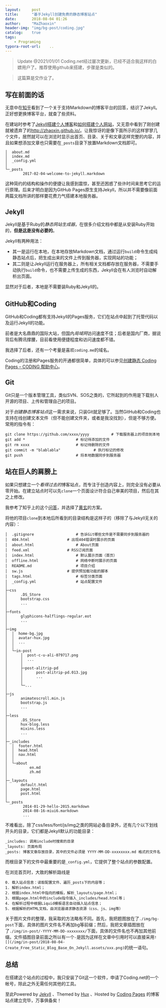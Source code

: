 ```yaml
---
layout:     post
title:      "基于Jekyll创建免费的静态博客站点"
date:       2018-08-04 01:26
author:     "MaZhaoxin"
header-img: "img/bg-post/coding.jpg"
catalog:    true
tags:
    - Programing
typora-root-url:	..
---
```


> Update @2021/01/01
> Coding.net经过屡次更新，已经不适合我这样的白嫖用户了。推荐使用github来搭建，步骤是类似的。

> 这篇算是交作业了。

## 写在前面的话

无意中在[知乎](https://www.zhihu.com/question/21172379/answer/62294047)看到了一个关于支持Markdown的博客平台的回答，结识了Jekyll。正好想更换博客平台，就查了些资料。

在建站时参考了[Jekyll搭建个人博客](http://baixin.io/2016/10/jekyll_tutorials1/)和[如何搭建个人网站](http://goileo.top/%E5%A6%82%E4%BD%95%E5%85%8D%E8%B4%B9%E4%B8%94%E5%BF%AB%E9%80%9F%E7%9A%84%E6%90%AD%E5%BB%BA%E4%B8%AA%E4%BA%BA%E7%BD%91%E7%AB%99)，又无意中看到了刚创建就被遗弃了的<http://zhaoxin.github.io/>。让我惊讶的是像下面所示的这样寥寥几个文件，居然就可以在浏览时显示出首页、目录、关于和文章这样完整的内容，并且如果想添加文章也只需要在`_posts`目录下放置Markdown文档即可。

```
│  about.md
│  index.md
│  _config.yml
│
└─_posts
        2017-02-04-welcome-to-jekyll.markdown
```

这种简约的结构和操作的便捷让我感到震惊，甚至还困惑了些许时间来思考它的运行原理。后来才明白是因为GitHub Pages原生支持Jekyll，所以并不需要像前面两篇文档所讲的那样要花费力气搭建本地服务器。

## Jekyll

Jekyll是基于Ruby的*静态网站生成器*，在很多介绍文档中都是从安装Ruby开始的，**但是这是没有必要的**。

Jekyll有两种用法：

- 其一是运行在本地，在本地存放Markdown文档，通过运行`build`命令生成纯静态站点后，把生成出来的文件上传到服务器，实现网站的功能；
- 其二则是让Jekyll运行在服务器上，所有相关文档都存放在服务器，不需要手动执行`build`命令，也不需要上传生成的东西，Jekyll会在有人浏览时自动解析出页面。

显然对于后者，本地是不需要装Ruby和Jekyll的。

## GitHub和Coding

GitHub和Coding都有支持Jekyll的Pages服务，它们在站点中起到了托管代码以及运行Jekyll的功能。

前者是大名鼎鼎的国际大站，但国内*局域网*访问速度不佳；后者是国内厂商，据说背后有腾讯撑腰，目前看使用便捷程度和访问速度都不错。

我选择了后者，还有一个考量是喜欢`coding.me`的域名。

Coding的注册和Pages服务的开通都很简单，具体的可以参见[创建静态 Coding Pages – CODING 帮助中心](https://coding.net/help/doc/pages/creating-pages.html)。

## Git

Git只是一个版本管理工具，类似SVN、SOS之类的，它所起到的作用是下载别人开源的项目、上传和管理自己的项目。

对于*创建静态博客站点*这一需求来说，只装Git就足够了。当然GitHub和Coding也支持在线创建文本文件（但不能创建文件夹，或者是我没找到），但是不够方便。常用的指令有：

```
git clone https://github.com/xxxx/yyyy			# 下载服务器上的项目到本地
git add *						# 标记待添加的文件
git rm xxxx						# 标记待删除的文件
git commit -m "blablabla"				# 执行标记的修改
git push						# 将本地数据同步到服务器
```

## 站在巨人的肩膀上

如果只想建立一个*看得过去的*博客站点，而专注于创造内容上，则完全没有必要从零开始。在建立站点时可以先`clone`一个页面设计符合自己审美的项目，然后在其之上修改。

我参考了知乎上的这个[问答](https://www.zhihu.com/question/20223939)，并选择了[黄玄](http://huangxuan.me/)的方案。

将他的项目`clone`到本地后所看到的目录结构是这样子的（移除了与Jekyll无关的内容）：

```
│  .gitignore					# 告诉Git哪些文件是不需要同步到服务器的
│  404.html					# 出现404错误时展示的页面
│  about.html					# About页面
│  feed.xml					# RSS订阅页面
│  index.html					# 默认展示页面（首页）
│  offline.html					# 网络中断时展示的页面
│  README.md					# 项目介绍
│  sw.js					# 提供预加载功能的脚本
│  tags.html					# 标签分类页面
│  _config.yml					# 站点配置文件
│  
├─css
│      .DS_Store
│      bootstrap.css
│      ...
│      
├─fonts
│      glyphicons-halflings-regular.eot
│      ...
│      
├─img
│  │  home-bg.jpg
│  │  avatar-hux.jpg
│  │  ...
│  │  
│  └─in-post
│      │  post-c-u-ali-079717.png
│      │  ...
│      │  
│      ├─post-alitrip-pd
│      │      post-alitrip-pd.013.jpg
│      │      ...
│      │      
│      └─...
│              
├─js
│      animatescroll.min.js
│      bootstrap.js
│      ...
│      
├─less
│      .DS_Store
│      hux-blog.less
│      mixins.less
│      ...
│          
├─_includes
│  │  footer.html
│  │  head.html
│  │  nav.html
│  │  
│  └─about
│          en.md
│          zh.md
│              
├─_layouts
│      default.html
│      page.html
│      post.html
│      
└─_posts
        2014-01-29-hello-2015.markdown
        2014-08-16-miui6.markdown
        ...
```

不难看出，除了css/less/font/js/img之类的网站必备目录外，还有几个以下划线开头的目录，它们都是Jekyll默认的功能目录：

```
_includes: 调用include时搜索的目录
_layouts: 页面布局
_posts: 博客文章存放目录，其中的文件必须是 YYYY-MM-DD-xxxxxxxx.md 格式的文件名
```

而根目录下的文件中最重要的是`_config.yml`，它提供了整个站点的参数配置。

在浏览首页时，大致的解析路线是

```
0. 载入站点信息：读取配置文件、遍历_posts下的内容等；
1. 解析index.html；
2. 根据index.html中指向的模板，解析_layouts/page.html；
3. 根据page.html中的include指令插入_includes/head.html等；
4. 在解析过程中根据Liquid模板语言自动插入站点信息；
5. 根据解析的HTML文档，由浏览器请求静态资源（css、js、img等）
```

关于图片文件的整理，我采取的方法略有不同。首先，我把题图放在了`./img/bg-post`下面，具体的图片文件名不再加bg等前缀；然后，我把文章插图放在了`./img/in-post/-YYYY-MM-DD-xxxxxxxx/`下面，具体的文件名也不再加其他前缀。文件插图目录前面之所以有一个`-`是因为这样在文章中引用时可以直接采用`![](/img/in-post/2018-08-04-Create_Free_Static_Blog_Base_On_Jekyll.assets/xxx.png)`的统一语句。

## 总结

在搭建这个站点的过程中，我只安装了Git这一个软件，申请了Coding.net的一个帐号，除此之外无需任何其他的工具。

至此Powered by [Jekyll](https://jekyllrb.com/) 、Themed by [Hux](http://huangxuan.me) 、Hosted by [Coding Pages](https://pages.coding.me) 的博客站点建立完毕，万事俱备矣！